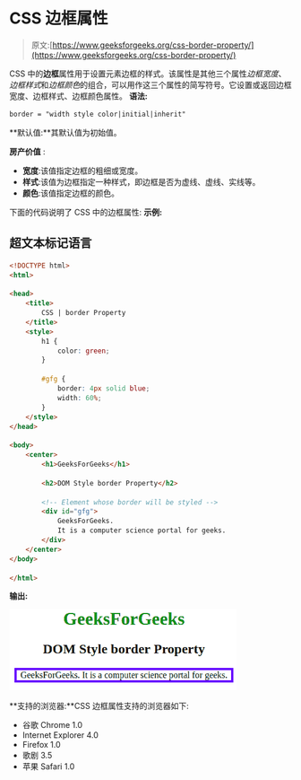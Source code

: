 # CSS 边框属性

> 原文:[https://www.geeksforgeeks.org/css-border-property/](https://www.geeksforgeeks.org/css-border-property/)

CSS 中的**边框**属性用于设置元素边框的样式。该属性是其他三个属性*边框宽度*、*边框样式*和*边框颜色*的组合，可以用作这三个属性的简写符号。它设置或返回边框宽度、边框样式、边框颜色属性。
**语法:**

```html
border = "width style color|initial|inherit"
```

**默认值:**其默认值为初始值。

**房产价值** :

*   **宽度**:该值指定边框的粗细或宽度。
*   **样式**:该值为边框指定一种样式，即边框是否为虚线、虚线、实线等。
*   **颜色**:该值指定边框的颜色。

下面的代码说明了 CSS 中的边框属性:
**示例:**

## 超文本标记语言

```html
<!DOCTYPE html>
<html>

<head>
    <title>
        CSS | border Property
    </title>
    <style>
        h1 {
            color: green;
        }

        #gfg {
            border: 4px solid blue;
            width: 60%;
        }
    </style>
</head>

<body>
    <center>
        <h1>GeeksForGeeks</h1>

        <h2>DOM Style border Property</h2>

        <!-- Element whose border will be styled -->
        <div id="gfg">
            GeeksForGeeks.
            It is a computer science portal for geeks.
        </div>
    </center>
</body>

</html>              
```

**输出:**

![](img/6f0a5a79c6fb4b8da96c98575926c84b.png)

**支持的浏览器:**CSS 边框属性支持的浏览器如下:

*   谷歌 Chrome 1.0
*   Internet Explorer 4.0
*   Firefox 1.0
*   歌剧 3.5
*   苹果 Safari 1.0